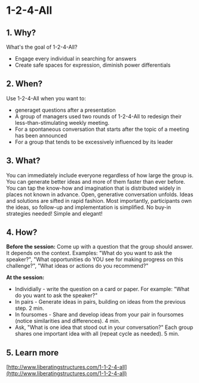 <!-- numbers -->

# 1-2-4-All

## 1. Why?

What's the goal of 1-2-4-All?
* Engage every individual in searching for answers
* Create safe spaces for expression, diminish power differentials

## 2. When?

Use 1-2-4-All when you want to:
* generaget questions after a presentation
* A group of managers used two rounds of 1-2-4-All to redesign their less-than-stimulating weekly meeting.
* For a spontaneous conversation that starts after the topic of a meeting has been announced
* For a group that tends to be excessively influenced by its leader

## 3. What?
You can immediately include everyone regardless of how large the group is. You can generate better ideas and more of them faster than ever before. You can tap the know-how and imagination that is distributed widely in places not known in advance. Open, generative conversation unfolds. Ideas and solutions are sifted in rapid fashion. Most importantly, participants own the ideas, so follow-up and implementation is simplified. No buy-in strategies needed! Simple and elegant!

## 4. How?
**Before the session:**
Come up with a question that the group should answer. It depends on the context. Examples: "What do you want to ask the speaker?", "What opportunities do YOU see for making progress on this challenge?", "What ideas or actions do you recommend?"

**At the session:**
* Individially - write the question on a card or paper. For example: "What do you want to ask the speaker?"
* In pairs - Generate ideas in pairs, building on ideas from the previous step. 2 min.
* In foursomes - Share and develop ideas from your pair in foursomes (notice similarities and differences). 4 min.
* Ask, "What is one idea that stood out in your conversation?" Each group shares one important idea with all (repeat cycle as needed). 5 min.

## 5. Learn more
[http://www.liberatingstructures.com/1-1-2-4-all](http://www.liberatingstructures.com/1-1-2-4-all)
